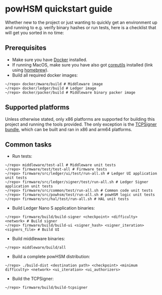 # powHSM quickstart guide

Whether new to the project or just wanting to quickly get an environment up and running to e.g. verify binary hashes or run tests, here is a checklist that will get you sorted in no time:

## Prerequisites

- Make sure you have [Docker](https://www.docker.com/get-started/) installed.
- If running MacOS, make sure you have also got [coreutils](https://formulae.brew.sh/formula/coreutils) installed (link using [homebrew](https://brew.sh/)).
- Build all required docker images:
```
~/repo> docker/mware/build # Middleware image
~/repo> docker/ledger/build # Ledger image
~/repo> docker/packer/build # Middleware binary packer image
```

## Supported platforms

Unless otherwise stated, only x86 platforms are supported for building this project and running the tools provided. The only exception is the [TCPSigner bundle](./utils/tcpsigner-bundle/README.md), which can be built and ran in x86 and arm64 platforms.

## Common tasks

- Run tests:
```
~/repo> middleware/test-all # Middleware unit tests
~/repo> firmware/test/test-all # Firmware tests
~/repo> firmware/src/ledger/ui/test/run-all.sh # Ledger UI application unit tests
~/repo> firmware/src/ledger/signer/test/run-all.sh # Ledger Signer application unit tests
~/repo> firmware/src/common/test/run-all.sh # Common code unit tests
~/repo> firmware/src/powhsm/test/run-all.sh # powHSM logic unit tests
~/repo> firmware/src/hal/test/run-all.sh # HAL unit tests
```

- Build Ledger Nano S application binaries:
```
~/repo> firmware/build/build-signer <checkpoint> <difficulty> <network> # Build signer
~/repo> firmware/build/build-ui <signer_hash> <signer_iteration> <signers_file> # Build UI
```

- Build middleware binaries:
```
~/repo> middleware/build/all
```

- Build a complete powHSM distribution:
```
~/repo> ./build-dist <destination path> <checkpoint> <minimum difficulty> <network> <ui_iteration> <ui_authorizers>
```

- Build the TCPSigner:
```
~/repo> firmware/build/build-tcpsigner
```
